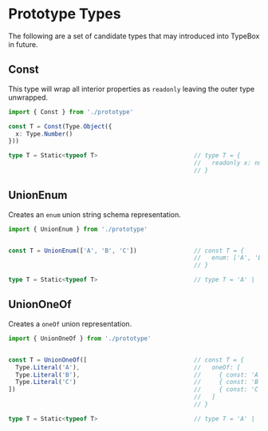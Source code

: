 # Prototype Types

The following are a set of candidate types that may introduced into TypeBox in future.

## Const

This type will wrap all interior properties as `readonly` leaving the outer type unwrapped.

```typescript
import { Const } from './prototype'

const T = Const(Type.Object({
  x: Type.Number()
}))

type T = Static<typeof T>                           // type T = {
                                                    //   readonly x: number
                                                    // }
```
## UnionEnum

Creates an `enum` union string schema representation.

```typescript
import { UnionEnum } from './prototype'


const T = UnionEnum(['A', 'B', 'C'])                // const T = {
                                                    //   enum: ['A', 'B', 'C']
                                                    // }

type T = Static<typeof T>                           // type T = 'A' | 'B' | 'C'

```
## UnionOneOf

Creates a `oneOf` union representation.


```typescript
import { UnionOneOf } from './prototype'


const T = UnionOneOf([                              // const T = {
  Type.Literal('A'),                                //   oneOf: [
  Type.Literal('B'),                                //     { const: 'A' },
  Type.Literal('C')                                 //     { const: 'B' },
])                                                  //     { const: 'C' },
                                                    //   ]
                                                    // }

type T = Static<typeof T>                           // type T = 'A' | 'B' | 'C'

```